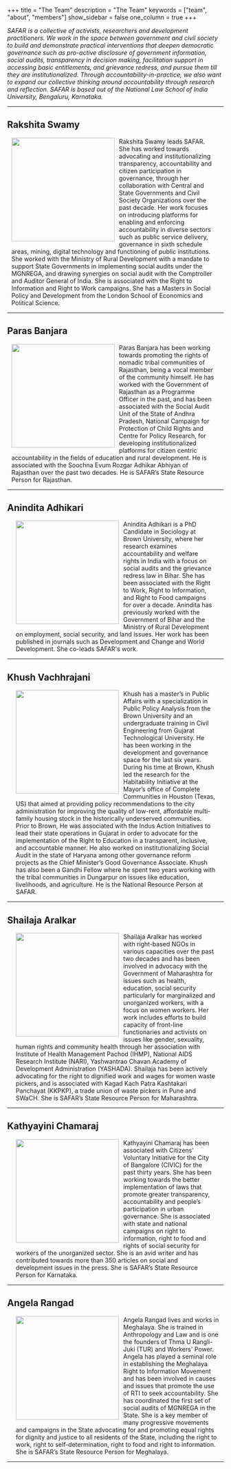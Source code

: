 +++
title = "The Team"
description = "The Team"
keywords = ["team", "about", "members"]
show_sidebar = false
one_column = true
+++

*SAFAR is a collective of activists, researchers and development practitioners. We work in the space between government and civil society to build and demonstrate practical interventions that deepen democratic governance such as pro-active disclosure of government information, social audits, transparency in decision making, facilitation support in accessing basic entitlements, and grievance redress, and pursue them till they are institutionalized. Through accountability-in-practice, we also want to expand our collective thinking around accountability through research and reflection. SAFAR is based out of the National Law School of India University, Bengaluru, Karnataka.*

---

## Rakshita Swamy

<div class="row" style="padding-left:10px;padding-right:20px;">
    <img style="width:240px;height:240px;float:left;margin-right:10px;" src="../../img/team/rakshita.jpg">
    Rakshita Swamy leads SAFAR. She has worked towards advocating and institutionalizing transparency, accountability and citizen participation in governance, through her collaboration with Central and State Governments and Civil Society Organizations over the past decade. Her work focuses on introducing platforms for enabling and enforcing accountability in diverse sectors such as public service delivery, governance in sixth schedule areas, mining, digital technology and functioning of public institutions. She worked with the Ministry of Rural Development with a mandate to support State Governments in implementing social audits under the MGNREGA, and drawing synergies on social audit with the Comptroller and Auditor General of India. She is associated with the Right to Information and Right to Work campaigns. She has a Masters in Social Policy and Development from the London School of Economics and Political Science.
</div>

---

## Paras Banjara

<div class="row" style="padding-left:10px;padding-right:20px;">
    <img style="width:240px;height:240px;float:left;margin-right:10px;" src="../../img/team/paras.jpg">
    Paras Banjara has been working towards promoting the rights of nomadic tribal communities of Rajasthan, being a vocal member of the community himself. He has worked with the Government of Rajasthan as a Programme Officer in the past, and has been associated with the Social Audit Unit of the State of Andhra Pradesh, National Campaign for Protection of Child Rights and Centre for Policy Research, for developing institutionalized platforms for citizen centric accountability in the fields of education and rural development. He is associated with the Soochna Evum Rozgar Adhikar Abhiyan of Rajasthan over the past two decades. He is SAFAR’s State Resource Person for Rajasthan.
</div>

---

## Anindita Adhikari

<div class="row" style="padding-left:20px;padding-right:20px;">
    <img style="width:240px;height:240px;float:left;margin-right:10px;" src="../../img/team/anindita.jpg">
    Anindita Adhikari is a PhD Candidate in Sociology at Brown University, where her research examines accountability and welfare rights in India with a focus on social audits and the grievance redress law in Bihar. She has been associated with the Right to Work, Right to Information, and Right to Food campaigns for over a decade. Anindita has previously worked with the Government of Bihar and the Ministry of Rural Development on employment, social security, and land issues. Her work has been published in journals such as Development and Change and World Development. She co-leads SAFAR's work.
</div>

---

## Khush Vachhrajani

<div class="row" style="padding-left:20px;padding-right:20px;">
    <img style="width:240px;height:240px;float:left;margin-right:10px;" src="../../img/team/anindita.jpg">
    Khush has a master’s in Public Affairs with a specialization in Public Policy Analysis from the Brown University and an undergraduate training in Civil Engineering from Gujarat Technological University. He has been working in the development and governance space for the last six years. During his time at Brown, Khush led the research for the Habitability Initiative at the Mayor’s office of Complete Communities in Houston (Texas, US) that aimed at providing policy recommendations to the city administration for improving the quality of low-rent, affordable multi-family housing stock in the historically underserved communities. Prior to Brown, He was associated with the Indus Action Initiatives to lead their state operations in Gujarat in order to advocate for the implementation of the Right to Education in a transparent, inclusive, and accountable manner. He also worked on institutionalizing Social Audit in the state of Haryana among other governance reform projects as the Chief Minister’s Good Governance Associate. Khush has also been a Gandhi Fellow where he spent two years working with the tribal communities in Dungarpur on issues like education, livelihoods, and agriculture. He is the National Resource Person at SAFAR.
</div>

---

## Shailaja Aralkar

<div class="row" style="padding-left:20px;padding-right:20px;">
    <img style="width:240px;height:240px;float:left;margin-right:10px;" src="../../img/team/shailaja.jpg">
        Shailaja Aralkar has worked with right-based NGOs in various capacities over the past two decades and has been involved in advocacy with the Government of Maharashtra for issues such as health, education, social security particularly for marginalized and unorganized workers, with a focus on women workers. Her work includes efforts to build capacity of front-line functionaries and activists on issues like gender, sexuality, human rights and community health through her association with Institute of Health Management Pachod (IHMP), National AIDS Research Institute (NARI), Yashwantrao Chavan Academy of Development Administration (YASHADA). Shailaja has been actively advocating for the right to dignified work and wages for women waste pickers, and is associated with Kagad Kach Patra Kashtakari Panchayat (KKPKP), a trade union of waste pickers in Pune and SWaCH. She is SAFAR’s State Resource Person for Maharashtra.
</div>

---

## Kathyayini Chamaraj

<div class="row" style="padding-left:20px;padding-right:20px;">
    <img style="width:240px;height:240px;float:left;margin-right:10px;" src="../../img/team/kathyayini.jpg">
    Kathyayini Chamaraj has been associated with Citizens’ Voluntary Initiative for the City of Bangalore (CIVIC) for the past thirty years. She has been working towards the better implementation of laws that promote greater transparency, accountability and people’s participation in urban governance. She is associated with state and national campaigns on right to information, right to food and rights of social security for workers of the unorganized sector. She is an avid writer and has contributed towards more than 350 articles on social and development issues in the press. She is SAFAR’s State Resource Person for Karnataka.
</div>

---

## Angela Rangad

<div class="row" style="padding-left:20px;padding-right:10px;">
    <img style="width:240px;height:240px;float:left;margin-right:10px;" src="../../img/team/angela.jpg">
    Angela Rangad lives and works in Meghalaya. She is trained in Anthropology and Law and is one the founders of Thma U Rangli-Juki (TUR) and Workers' Power. Angela has played a seminal role in establishing the Meghalaya Right to Information Movement and has been involved in causes and issues that promote the use of RTI to seek accountability. She has coordinated the first set of social audits of MGNREGA in the State. She is a key member of many progressive movements and campaigns in the State advocating for and promoting equal rights for dignity and justice to all residents of the State, including the right to work, right to self-determination, right to food and right to information. She is SAFAR’s State Resource Person for Meghalaya.
</div>

---
